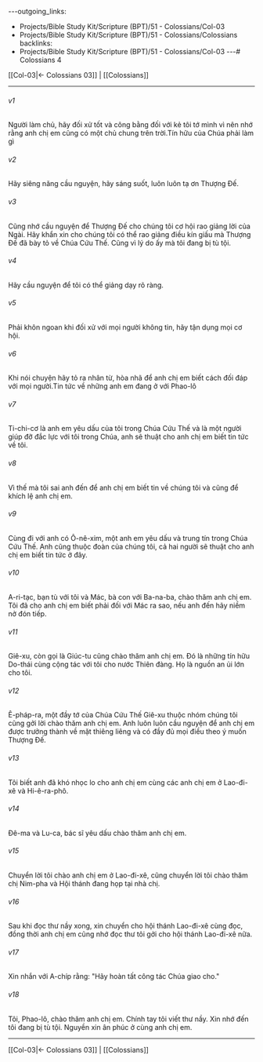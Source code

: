 ---outgoing_links:
  - Projects/Bible Study Kit/Scripture (BPT)/51 - Colossians/Col-03
  - Projects/Bible Study Kit/Scripture (BPT)/51 - Colossians/Colossians
backlinks:
  - Projects/Bible Study Kit/Scripture (BPT)/51 - Colossians/Col-03
---# Colossians 4

[[Col-03|← Colossians 03]] | [[Colossians]]
***



###### v1 
Người làm chủ, hãy đối xử tốt và công bằng đối với kẻ tôi tớ mình vì nên nhớ rằng anh chị em cũng có một chủ chung trên trời.Tín hữu của Chúa phải làm gì 

###### v2 
Hãy siêng năng cầu nguyện, hãy sáng suốt, luôn luôn tạ ơn Thượng Đế. 

###### v3 
Cũng nhớ cầu nguyện để Thượng Đế cho chúng tôi cơ hội rao giảng lời của Ngài. Hãy khẩn xin cho chúng tôi có thể rao giảng điều kín giấu mà Thượng Đế đã bày tỏ về Chúa Cứu Thế. Cũng vì lý do ấy mà tôi đang bị tù tội. 

###### v4 
Hãy cầu nguyện để tôi có thể giảng dạy rõ ràng. 

###### v5 
Phải khôn ngoan khi đối xử với mọi người không tin, hãy tận dụng mọi cơ hội. 

###### v6 
Khi nói chuyện hãy tỏ ra nhân từ, hòa nhã để anh chị em biết cách đối đáp với mọi người.Tin tức về những anh em đang ở với Phao-lô 

###### v7 
Ti-chi-cơ là anh em yêu dấu của tôi trong Chúa Cứu Thế và là một người giúp đỡ đắc lực với tôi trong Chúa, anh sẽ thuật cho anh chị em biết tin tức về tôi. 

###### v8 
Vì thế mà tôi sai anh đến để anh chị em biết tin về chúng tôi và cũng để khích lệ anh chị em. 

###### v9 
Cùng đi với anh có Ô-nê-xim, một anh em yêu dấu và trung tín trong Chúa Cứu Thế. Anh cũng thuộc đoàn của chúng tôi, cả hai người sẽ thuật cho anh chị em biết tin tức ở đây. 

###### v10 
A-ri-tạc, bạn tù với tôi và Mác, bà con với Ba-na-ba, chào thăm anh chị em. Tôi đã cho anh chị em biết phải đối với Mác ra sao, nếu anh đến hãy niềm nở đón tiếp. 

###### v11 
Giê-xu, còn gọi là Giúc-tu cũng chào thăm anh chị em. Đó là những tín hữu Do-thái cùng cộng tác với tôi cho nước Thiên đàng. Họ là nguồn an ủi lớn cho tôi. 

###### v12 
Ê-pháp-ra, một đầy tớ của Chúa Cứu Thế Giê-xu thuộc nhóm chúng tôi cũng gởi lời chào thăm anh chị em. Anh luôn luôn cầu nguyện để anh chị em được trưởng thành về mặt thiêng liêng và có đầy đủ mọi điều theo ý muốn Thượng Đế. 

###### v13 
Tôi biết anh đã khó nhọc lo cho anh chị em cùng các anh chị em ở Lao-đi-xê và Hi-ê-ra-phô. 

###### v14 
Đê-ma và Lu-ca, bác sĩ yêu dấu chào thăm anh chị em. 

###### v15 
Chuyển lời tôi chào anh chị em ở Lao-đi-xê, cũng chuyển lời tôi chào thăm chị Nim-pha và Hội thánh đang họp tại nhà chị. 

###### v16 
Sau khi đọc thư nầy xong, xin chuyển cho hội thánh Lao-đi-xê cùng đọc, đồng thời anh chị em cũng nhớ đọc thư tôi gởi cho hội thánh Lao-đi-xê nữa. 

###### v17 
Xin nhắn với A-chíp rằng: "Hãy hoàn tất công tác Chúa giao cho." 

###### v18 
Tôi, Phao-lô, chào thăm anh chị em. Chính tay tôi viết thư nầy. Xin nhớ đến tôi đang bị tù tội. Nguyền xin ân phúc ở cùng anh chị em.

***
[[Col-03|← Colossians 03]] | [[Colossians]]
